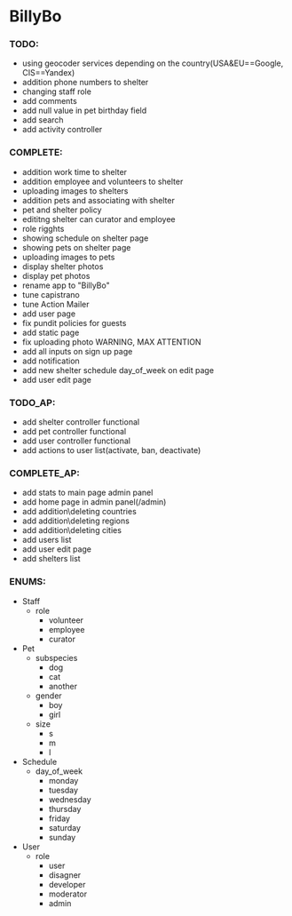 # BillyBo

### TODO:
- using geocoder services depending on the country(USA&EU==Google, CIS==Yandex)
- addition phone numbers to shelter
- changing staff role
- add comments
- add null value in pet birthday field
- add search
- add activity controller

### COMPLETE:
- addition work time to shelter
- addition employee and volunteers to shelter
- uploading images to shelters
- addition pets and associating with shelter
- pet and shelter policy
- edititng shelter can curator and employee
- role rigghts
- showing schedule on shelter page
- showing pets on shelter page
- uploading images to pets
- display shelter photos
- display pet photos
- rename app to "BillyBo"
- tune capistrano
- tune Action Mailer
- add user page
- fix pundit policies for guests
- add static page
- fix uploading photo WARNING, MAX ATTENTION
- add all inputs on sign up page
- add notification
- add new shelter schedule day_of_week on edit page
- add user edit page

### TODO_AP:
- add shelter controller functional
- add pet controller functional
- add user controller functional
- add actions to user list(activate, ban, deactivate)

### COMPLETE_AP:
- add stats to main page admin panel
- add home page in admin panel(/admin)
- add addition\deleting countries
- add addition\deleting regions
- add addition\deleting cities
- add users list
- add user edit page
- add shelters list

### ENUMS:
- Staff
  - role
    - volunteer
    - employee
    - curator
 - Pet
   - subspecies
     - dog
     - cat
     - another
   - gender
     - boy
     - girl
   - size
     - s
     - m
     - l
- Schedule
  - day_of_week
    - monday
    - tuesday
    - wednesday
    - thursday
    - friday
    - saturday
    - sunday
- User
  - role
    - user
    - disagner
    - developer
    - moderator
    - admin